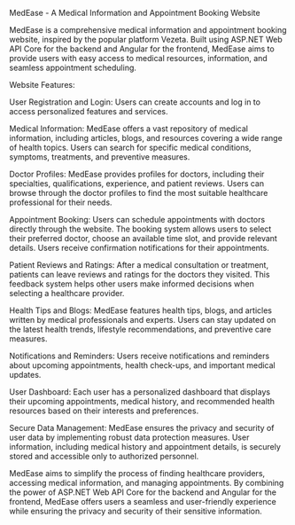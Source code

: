 MedEase - A Medical Information and Appointment Booking Website

MedEase is a comprehensive medical information and appointment booking website, inspired by the popular platform Vezeta. Built using ASP.NET Web API Core for the backend and Angular for the frontend, MedEase aims to provide users with easy access to medical resources, information, and seamless appointment scheduling.

Website Features:

User Registration and Login: Users can create accounts and log in to access personalized features and services.

Medical Information: MedEase offers a vast repository of medical information, including articles, blogs, and resources covering a wide range of health topics. Users can search for specific medical conditions, symptoms, treatments, and preventive measures.

Doctor Profiles: MedEase provides profiles for doctors, including their specialties, qualifications, experience, and patient reviews. Users can browse through the doctor profiles to find the most suitable healthcare professional for their needs.

Appointment Booking: Users can schedule appointments with doctors directly through the website. The booking system allows users to select their preferred doctor, choose an available time slot, and provide relevant details. Users receive confirmation notifications for their appointments.

Patient Reviews and Ratings: After a medical consultation or treatment, patients can leave reviews and ratings for the doctors they visited. This feedback system helps other users make informed decisions when selecting a healthcare provider.

Health Tips and Blogs: MedEase features health tips, blogs, and articles written by medical professionals and experts. Users can stay updated on the latest health trends, lifestyle recommendations, and preventive care measures.

Notifications and Reminders: Users receive notifications and reminders about upcoming appointments, health check-ups, and important medical updates.

User Dashboard: Each user has a personalized dashboard that displays their upcoming appointments, medical history, and recommended health resources based on their interests and preferences.

Secure Data Management: MedEase ensures the privacy and security of user data by implementing robust data protection measures. User information, including medical history and appointment details, is securely stored and accessible only to authorized personnel.

MedEase aims to simplify the process of finding healthcare providers, accessing medical information, and managing appointments. By combining the power of ASP.NET Web API Core for the backend and Angular for the frontend, MedEase offers users a seamless and user-friendly experience while ensuring the privacy and security of their sensitive information.
